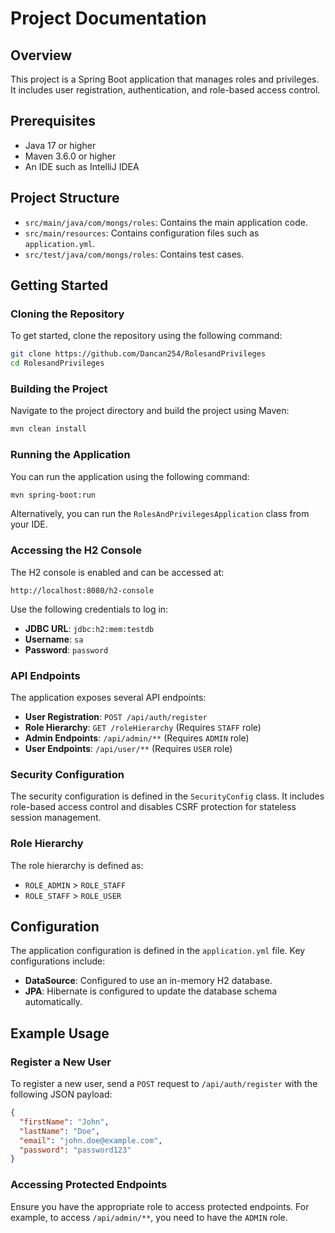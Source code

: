 # Project Documentation

## Overview
This project is a Spring Boot application that manages roles and privileges. It includes user registration, authentication, and role-based access control.

## Prerequisites
- Java 17 or higher
- Maven 3.6.0 or higher
- An IDE such as IntelliJ IDEA

## Project Structure
- `src/main/java/com/mongs/roles`: Contains the main application code.
- `src/main/resources`: Contains configuration files such as `application.yml`.
- `src/test/java/com/mongs/roles`: Contains test cases.

## Getting Started

### Cloning the Repository
To get started, clone the repository using the following command:
```sh
git clone https://github.com/Dancan254/RolesandPrivileges
cd RolesandPrivileges
```

### Building the Project
Navigate to the project directory and build the project using Maven:
```sh
mvn clean install
```

### Running the Application
You can run the application using the following command:
```sh
mvn spring-boot:run
```

Alternatively, you can run the `RolesAndPrivilegesApplication` class from your IDE.

### Accessing the H2 Console
The H2 console is enabled and can be accessed at:
```
http://localhost:8080/h2-console
```
Use the following credentials to log in:
- **JDBC URL**: `jdbc:h2:mem:testdb`
- **Username**: `sa`
- **Password**: `password`

### API Endpoints
The application exposes several API endpoints:

- **User Registration**: `POST /api/auth/register`
- **Role Hierarchy**: `GET /roleHierarchy` (Requires `STAFF` role)
- **Admin Endpoints**: `/api/admin/**` (Requires `ADMIN` role)
- **User Endpoints**: `/api/user/**` (Requires `USER` role)

### Security Configuration
The security configuration is defined in the `SecurityConfig` class. It includes role-based access control and disables CSRF protection for stateless session management.

### Role Hierarchy
The role hierarchy is defined as:
- `ROLE_ADMIN` > `ROLE_STAFF`
- `ROLE_STAFF` > `ROLE_USER`

## Configuration
The application configuration is defined in the `application.yml` file. Key configurations include:
- **DataSource**: Configured to use an in-memory H2 database.
- **JPA**: Hibernate is configured to update the database schema automatically.

## Example Usage

### Register a New User
To register a new user, send a `POST` request to `/api/auth/register` with the following JSON payload:
```json
{
  "firstName": "John",
  "lastName": "Doe",
  "email": "john.doe@example.com",
  "password": "password123"
}
```

### Accessing Protected Endpoints
Ensure you have the appropriate role to access protected endpoints. For example, to access `/api/admin/**`, you need to have the `ADMIN` role.
